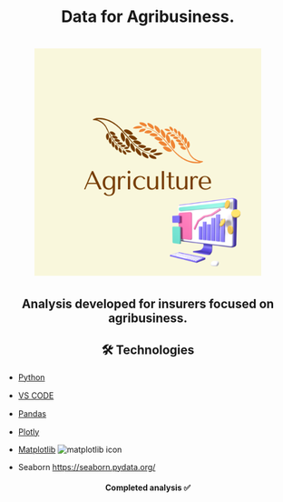 <h1 align="center">
Data for Agribusiness.
</h1>

<h1 align="center">
<img src= "Agriculture.Logo.png" width="400" height="400" />
</h1>

<h2 align="center">
Analysis developed for insurers focused on agribusiness. 
</h2>



<h2 align="center">
 🛠 Technologies
</h2>


-  [Python](https://www.python.org/) <img src="https://cdn.jsdelivr.net/gh/devicons/devicon/icons/python/python-original.svg" width="20" height="15" />
-  [VS CODE](https://code.visualstudio.com/) <img src="https://cdn.jsdelivr.net/gh/devicons/devicon/icons/vscode/vscode-original.svg" width="20" height="15" />
-  [Pandas](https://pandas.pydata.org/) <img src="https://cdn.jsdelivr.net/gh/devicons/devicon/icons/pandas/pandas-original.svg" width="20" height="15" />  
-  [Plotly](https://plotly.com/python/plotly-express/) <img src="https://avatars.githubusercontent.com/u/5997976?s=200&v=4" width="20" height="15" />
-  [Matplotlib](https://matplotlib.org/3.5.3/api/_as_gen/matplotlib.pyplot.html) ![matplotlib icon](https://user-images.githubusercontent.com/106255930/210024682-001243c2-c9a0-4414-a59d-0e065db5931b.png)

- Seaborn https://seaborn.pydata.org/

<h4 align="center"> 
	 Completed analysis ✅
</h4>
